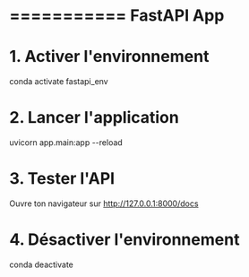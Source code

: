 ===========
FastAPI App
===========

# 1. Activer l'environnement
conda activate fastapi_env

# 2. Lancer l'application
uvicorn app.main:app --reload

# 3. Tester l'API
Ouvre ton navigateur sur http://127.0.0.1:8000/docs

# 4. Désactiver l'environnement
conda deactivate
